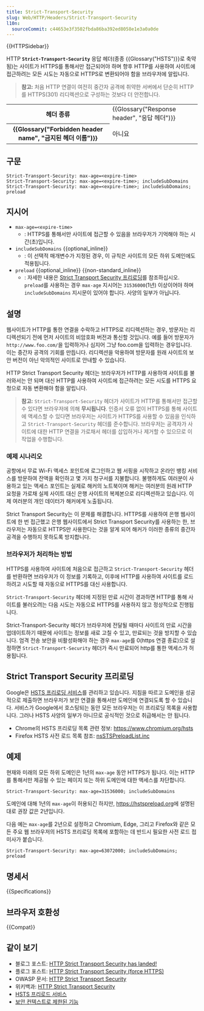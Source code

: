 ```yaml
---
title: Strict-Transport-Security
slug: Web/HTTP/Headers/Strict-Transport-Security
l10n:
  sourceCommit: c44653e3f3502fbda86ba392ed8058e1e3a0a0de
---
```


{{HTTPSidebar}}

HTTP **`Strict-Transport-Security`** 응답 헤더(종종 {{Glossary("HSTS")}}로 축약됨)는 사이트가 HTTPS를 통해서만 접근되어야 하며 향후 HTTP를 사용하여 사이트에 접근하려는 모든 시도는 자동으로 HTTPS로 변환되어야 함을 브라우저에 알립니다.

> **참고:** 처음 HTTP 연결이 여전히 중간자 공격에 취약한 서버에서 단순히 HTTP를 HTTPS(301) 리디렉션으로 구성하는 것보다 더 안전합니다.

<table class="properties">
  <tbody>
    <tr>
      <th scope="row">헤더 종류</th>
      <td>{{Glossary("Response header", "응답 헤더")}}</td>
    </tr>
    <tr>
      <th scope="row">{{Glossary("Forbidden header name", "금지된 헤더 이름")}}</th>
      <td>아니요</td>
    </tr>
  </tbody>
</table>

## 구문

```http
Strict-Transport-Security: max-age=<expire-time>
Strict-Transport-Security: max-age=<expire-time>; includeSubDomains
Strict-Transport-Security: max-age=<expire-time>; includeSubDomains; preload
```

## 지시어

- `max-age=<expire-time>`
  - : HTTPS를 통해서만 사이트에 접근할 수 있음을 브라우저가 기억해야 하는 시간(초)입니다.
- `includeSubDomains` {{optional_inline}}
  - : 이 선택적 매개변수가 지정된 경우, 이 규칙은 사이트의 모든 하위 도메인에도 적용됩니다.
- `preload` {{optional_inline}} {{non-standard_inline}}
  - : 자세한 내용은 [Strict Transport Security 프리로딩](#Strict_Transport_Security_프리로딩)를 참조하십시오. `preload`를 사용하는 경우 `max-age` 지시어는 `31536000`(1년) 이상이어야 하며 `includeSubDomains` 지시문이 있어야 합니다. 사양의 일부가 아닙니다.

## 설명

웹사이트가 HTTP를 통한 연결을 수락하고 HTTPS로 리디렉션하는 경우, 방문자는 리디렉션되기 전에 먼저 사이트의 비암호화 버전과 통신할 것입니다. 예를 들어 방문자가 `http://www.foo.com/`을 입력하거나 심지어 그냥 foo.com을 입력하는 경우입니다.
이는 중간자 공격의 기회를 만듭니다. 리디렉션을 악용하여 방문자를 원래 사이트의 보안 버전이 아닌 악의적인 사이트로 안내할 수 있습니다.

HTTP Strict Transport Security 헤더는 브라우저가 HTTP를 사용하여 사이트를 불러와서는 안 되며 대신 HTTP를 사용하여 사이트에 접근하려는 모든 시도를 HTTPS 요청으로 자동 변환해야 함을 알립니다.

> **참고:** `Strict-Transport-Security` 헤더가 사이트가 HTTP를 통해서만 접근할 수 있다면 브라우저에 의해 **무시됩니다**.
> 인증서 오류 없이 HTTPS를 통해 사이트에 액세스할 수 있다면 브라우저는 사이트가 HTTPS를 사용할 수 있음을 인식하고 `Strict-Transport-Security` 헤더를 준수합니다.
> 브라우저는 공격자가 사이트에 대한 HTTP 연결을 가로채서 헤더를 삽입하거나 제거할 수 있으므로 이 작업을 수행합니다.

### 예제 시나리오

공항에서 무료 Wi-Fi 액세스 포인트에 로그인하고 웹 서핑을 시작하고 온라인 뱅킹 서비스를 방문하여 잔액을 확인하고 몇 가지 청구서를 지불합니다.
불행하게도 여러분이 사용하고 있는 액세스 포인트는 실제로 해커의 노트북이며 해커는 여러분의 원래 HTTP 요청을 가로채 실제 사이트 대신 은행 사이트의 복제본으로 리디렉션하고 있습니다. 이제 여러분의 개인 데이터가 해커에게 노출됩니다.

Strict Transport Security는 이 문제를 해결합니다. HTTPS를 사용하여 은행 웹사이트에 한 번 접근했고 은행 웹사이트에서 Strict Transport Security를 사용하는 한, 브라우저는 자동으로 HTTPS만 사용한다는 것을 알게 되어 해커가 이러한 종류의 중간자 공격을 수행하지 못하도록 방지합니다.

### 브라우저가 처리하는 방법

HTTPS를 사용하여 사이트에 처음으로 접근하고 `Strict-Transport-Security` 헤더를 반환하면 브라우저가 이 정보를 기록하고, 이후에 HTTP를 사용하여 사이트를 로드하려고 시도할 때 자동으로 HTTPS를 대신 사용합니다.

`Strict-Transport-Security` 헤더에 지정된 만료 시간이 경과하면 HTTP를 통해 사이트를 불러오려는 다음 시도는 자동으로 HTTPS를 사용하지 않고 정상적으로 진행됩니다.

Strict-Transport-Security 헤더가 브라우저에 전달될 때마다 사이트의 만료 시간을 업데이트하기 때문에 사이트는 정보를 새로 고칠 수 있고, 만료되는 것을 방지할 수 있습니다.
엄격 전송 보안을 비활성화해야 하는 경우 `max-age`를 0(https 연결 종료)으로 설정하면 `Strict-Transport-Security` 헤더가 즉시 만료되어 http를 통한 액세스가 허용됩니다.

## Strict Transport Security 프리로딩

Google은 [HSTS 프리로딩 서비스](https://hstspreload.org/)를 관리하고 있습니다. 지침을 따르고 도메인을 성공적으로 제출하면 브라우저가 보안 연결을 통해서만 도메인에 연결되도록 할 수 있습니다.
서비스가 Google에서 호스팅되는 동안 모든 브라우저는 이 프리로딩 목록을 사용합니다.
그러나 HSTS 사양의 일부가 아니므로 공식적인 것으로 취급해서는 안 됩니다.

- Chrome의 HSTS 프리로딩 목록 관련 정보: <https://www.chromium.org/hsts>
- Firefox HSTS 사전 로드 목록 참조: [nsSTSPreloadList.inc](https://hg.mozilla.org/mozilla-central/raw-file/tip/security/manager/ssl/nsSTSPreloadList.inc)

## 예제

현재와 미래의 모든 하위 도메인은 1년의 `max-age` 동안 HTTPS가 됩니다. 이는 HTTP를 통해서만 제공될 수 있는 페이지 또는 하위 도메인에 대한 액세스를 차단합니다.

```http
Strict-Transport-Security: max-age=31536000; includeSubDomains
```

도메인에 대해 1년의 `max-age`이 허용되긴 하지만, <https://hstspreload.org>에 설명된 대로 권장 값은 2년입니다.

다음 예는 `max-age`를 2년으로 설정하고 Chromium, Edge, 그리고 Firefox와 같은 모든 주요 웹 브라우저의 HSTS 프리로딩 목록에 포함하는 데 반드시 필요한 사전 로드 접미사가 붙습니다.

```http
Strict-Transport-Security: max-age=63072000; includeSubDomains; preload
```

## 명세서

{{Specifications}}

## 브라우저 호환성

{{Compat}}

## 같이 보기

- 블로그 포스트: [HTTP Strict Transport Security has landed!](https://blog.sidstamm.com/2010/08/http-strict-transport-security-has.html)
- 플로그 포스트: [HTTP Strict Transport Security (force HTTPS)](https://hacks.mozilla.org/2010/08/firefox-4-http-strict-transport-security-force-https/)
- OWASP 문서: [HTTP Strict Transport Security](https://cheatsheetseries.owasp.org/cheatsheets/HTTP_Strict_Transport_Security_Cheat_Sheet.html)
- 위키백과: [HTTP Strict Transport Security](https://en.wikipedia.org/wiki/HTTP_Strict_Transport_Security)
- [HSTS 프리로드 서비스](https://hstspreload.org/)
- [보안 컨텍스트로 제한된 기능](/ko/docs/Web/Security/Secure_Contexts/features_restricted_to_secure_contexts)
